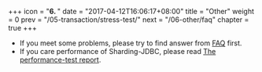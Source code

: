 +++
icon = "<b>6. </b>"
date = "2017-04-12T16:06:17+08:00"
title = "Other"
weight = 0
prev = "/05-transaction/stress-test/"
next = "/06-other/faq"
chapter = true
+++

 - If you meet some problems, please try to find answer from [FAQ](/06-other/faq/) first.
 - If you care performance of Sharding-JDBC, please read [The performance-test report](/06-other/stress-test/).
